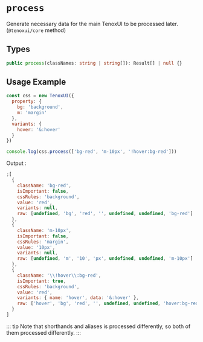 # `process`

Generate necessary data for the main TenoxUI to be processed later. (`@tenoxui/core` method)

## Types

```typescript
public process(classNames: string | string[]): Result[] | null {}
```

## Usage Example

```javascript
const css = new TenoxUI({
  property: {
    bg: 'background',
    m: 'margin'
  },
  variants: {
    hover: '&:hover'
  }
})

console.log(css.process(['bg-red', 'm-10px', '!hover:bg-red']))
```

Output :

```javascript
;[
  {
    className: 'bg-red',
    isImportant: false,
    cssRules: 'background',
    value: 'red',
    variants: null,
    raw: [undefined, 'bg', 'red', '', undefined, undefined, 'bg-red']
  },
  {
    className: 'm-10px',
    isImportant: false,
    cssRules: 'margin',
    value: '10px',
    variants: null,
    raw: [undefined, 'm', '10', 'px', undefined, undefined, 'm-10px']
  },
  {
    className: '\\!hover\\:bg-red',
    isImportant: true,
    cssRules: 'background',
    value: 'red',
    variants: { name: 'hover', data: '&:hover' },
    raw: ['hover', 'bg', 'red', '', undefined, undefined, 'hover:bg-red']
  }
]
```

::: tip
Note that shorthands and aliases is processed differently, so both of them processed differently.
:::
